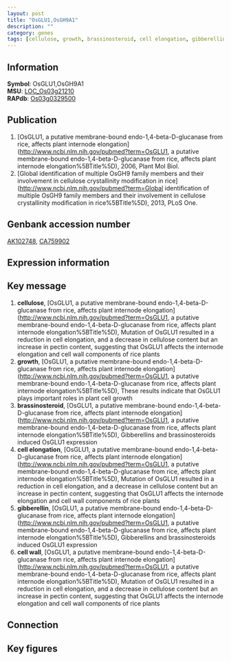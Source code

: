 ```yaml
---
layout: post
title: "OsGLU1,OsGH9A1"
description: ""
category: genes
tags: [cellulose, growth, brassinosteroid, cell elongation, gibberellin, cell wall]
---
```


## Information
__Symbol__: OsGLU1,OsGH9A1  
__MSU__: [LOC_Os03g21210](http://rice.plantbiology.msu.edu/cgi-bin/ORF_infopage.cgi?orf=LOC_Os03g21210)  
__RAPdb__: [Os03g0329500](http://rapdb.dna.affrc.go.jp/viewer/gbrowse_details/irgsp1?name=Os03g0329500)  

## Publication
1. [OsGLU1, a putative membrane-bound endo-1,4-beta-D-glucanase from rice, affects plant internode elongation](http://www.ncbi.nlm.nih.gov/pubmed?term=OsGLU1, a putative membrane-bound endo-1,4-beta-D-glucanase from rice, affects plant internode elongation%5BTitle%5D), 2006, Plant Mol Biol.
2. [Global identification of multiple OsGH9 family members and their involvement in cellulose crystallinity modification in rice](http://www.ncbi.nlm.nih.gov/pubmed?term=Global identification of multiple OsGH9 family members and their involvement in cellulose crystallinity modification in rice%5BTitle%5D), 2013, PLoS One.

## Genbank accession number
[AK102748](http://www.ncbi.nlm.nih.gov/nuccore/AK102748), [CA759902](http://www.ncbi.nlm.nih.gov/nuccore/CA759902)  

## Expression information

## Key message
1. __cellulose__, [OsGLU1, a putative membrane-bound endo-1,4-beta-D-glucanase from rice, affects plant internode elongation](http://www.ncbi.nlm.nih.gov/pubmed?term=OsGLU1, a putative membrane-bound endo-1,4-beta-D-glucanase from rice, affects plant internode elongation%5BTitle%5D),  Mutation of OsGLU1 resulted in a reduction in cell elongation, and a decrease in cellulose content but an increase in pectin content, suggesting that OsGLU1 affects the internode elongation and cell wall components of rice plants
2. __growth__, [OsGLU1, a putative membrane-bound endo-1,4-beta-D-glucanase from rice, affects plant internode elongation](http://www.ncbi.nlm.nih.gov/pubmed?term=OsGLU1, a putative membrane-bound endo-1,4-beta-D-glucanase from rice, affects plant internode elongation%5BTitle%5D),  These results indicate that OsGLU1 plays important roles in plant cell growth
3. __brassinosteroid__, [OsGLU1, a putative membrane-bound endo-1,4-beta-D-glucanase from rice, affects plant internode elongation](http://www.ncbi.nlm.nih.gov/pubmed?term=OsGLU1, a putative membrane-bound endo-1,4-beta-D-glucanase from rice, affects plant internode elongation%5BTitle%5D),  Gibberellins and brassinosteroids induced OsGLU1 expression
4. __cell elongation__, [OsGLU1, a putative membrane-bound endo-1,4-beta-D-glucanase from rice, affects plant internode elongation](http://www.ncbi.nlm.nih.gov/pubmed?term=OsGLU1, a putative membrane-bound endo-1,4-beta-D-glucanase from rice, affects plant internode elongation%5BTitle%5D),  Mutation of OsGLU1 resulted in a reduction in cell elongation, and a decrease in cellulose content but an increase in pectin content, suggesting that OsGLU1 affects the internode elongation and cell wall components of rice plants
5. __gibberellin__, [OsGLU1, a putative membrane-bound endo-1,4-beta-D-glucanase from rice, affects plant internode elongation](http://www.ncbi.nlm.nih.gov/pubmed?term=OsGLU1, a putative membrane-bound endo-1,4-beta-D-glucanase from rice, affects plant internode elongation%5BTitle%5D),  Gibberellins and brassinosteroids induced OsGLU1 expression
6. __cell wall__, [OsGLU1, a putative membrane-bound endo-1,4-beta-D-glucanase from rice, affects plant internode elongation](http://www.ncbi.nlm.nih.gov/pubmed?term=OsGLU1, a putative membrane-bound endo-1,4-beta-D-glucanase from rice, affects plant internode elongation%5BTitle%5D),  Mutation of OsGLU1 resulted in a reduction in cell elongation, and a decrease in cellulose content but an increase in pectin content, suggesting that OsGLU1 affects the internode elongation and cell wall components of rice plants

## Connection

## Key figures



